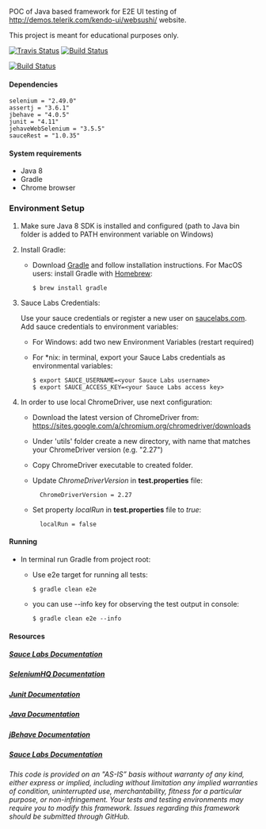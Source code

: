 POC of Java based framework for E2E UI testing of http://demos.telerik.com/kendo-ui/websushi/ website.

This project is meant for educational purposes only. 

[![Travis Status](https://travis-ci.org/testoftiramisu/AutomationTraining.svg?branch=master)](https://travis-ci.org/testoftiramisu/AutomationTraining)
[![Build Status](https://saucelabs.com/buildstatus/testoftiramisu)](https://saucelabs.com/beta/dashboard/builds)

[![Build Status](https://saucelabs.com/browser-matrix/testoftiramisu.svg)](https://saucelabs.com/beta/builds/44741d9dea14443f84cd7151be2f7f58)

#### Dependencies

    selenium = "2.49.0"
    assertj = "3.6.1"
    jbehave = "4.0.5"
    junit = "4.11"
    jehaveWebSelenium = "3.5.5"
    sauceRest = "1.0.35"

#### System requirements

* Java 8
* Gradle
* Chrome browser

### Environment Setup

1. Make sure Java 8 SDK is installed and configured (path to Java bin folder is added to PATH environment variable on Windows)

2. Install Gradle:
    * Download [Gradle](https://gradle.org/gradle-download/) and follow installation instructions. For MacOS users: install Gradle with [Homebrew](http://brew.sh/):
        ```
        $ brew install gradle
        ``` 
2. Sauce Labs Credentials: 

    Use your sauce credentials or register a new user on [saucelabs.com](https://saucelabs.com/).
    Add sauce credentials to environment variables:
   
    * For Windows: add two new Environment Variables (restart required)

    * For *nix: in terminal, export your Sauce Labs credentials as environmental variables:
        ```
        $ export SAUCE_USERNAME=<your Sauce Labs username>
        $ export SAUCE_ACCESS_KEY=<your Sauce Labs access key>
        ```

3. In order to use local ChromeDriver, use next configuration:

    * Download the latest version of ChromeDriver from: https://sites.google.com/a/chromium.org/chromedriver/downloads
    
    * Under 'utils' folder create a new directory, with name that matches your ChromeDriver version (e.g. "2.27")

    * Copy ChromeDriver executable to created folder.

    * Update *ChromeDriverVersion* in **test.properties** file:

            ChromeDriverVersion = 2.27
        
    * Set property *localRun* in **test.properties** file to *true*: 
    
            localRun = false

#### Running

* In terminal run Gradle from project root:
       
    * Use e2e target for running all tests:
    
        ```
        $ gradle clean e2e
        ```

    * you can use --info key for observing the test output in console:

        ```
        $ gradle clean e2e --info
        ```

    

#### Resources

##### [Sauce Labs Documentation](https://wiki.saucelabs.com/)

##### [SeleniumHQ Documentation](http://www.seleniumhq.org/docs/)

##### [Junit Documentation](http://junit.org/javadoc/latest/index.html)

##### [Java Documentation](https://docs.oracle.com/javase/7/docs/api/)

##### [jBehave Documentation](http://jbehave.org/reference/stable/)

##### [Sauce Labs Documentation](https://wiki.saucelabs.com/)

*This code is provided on an "AS-IS” basis without warranty of any kind, either express or implied, including without limitation any implied warranties of condition, uninterrupted use, merchantability, fitness for a particular purpose, or non-infringement. Your tests and testing environments may require you to modify this framework. Issues regarding this framework should be submitted through GitHub.*
